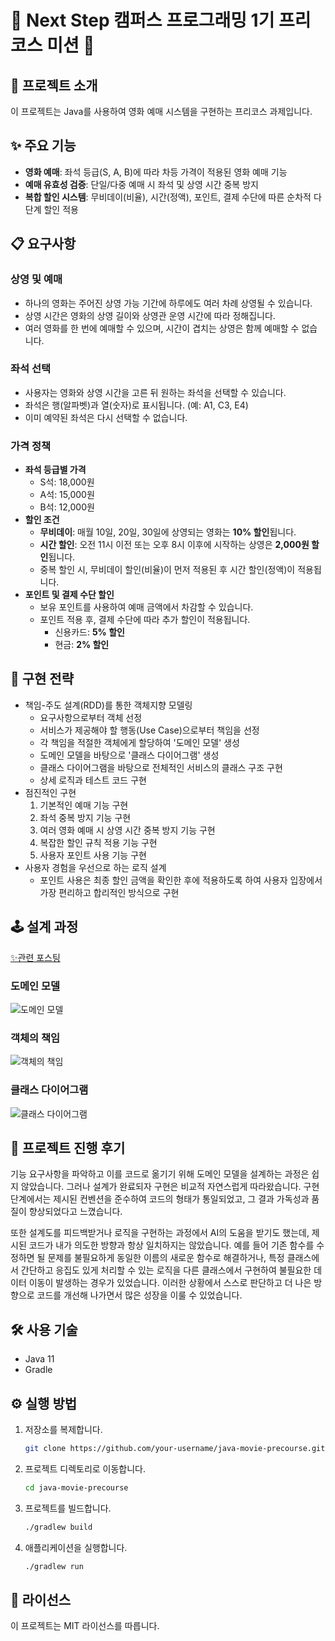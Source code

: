 # 👾 Next Step 캠퍼스 프로그래밍 1기 프리코스 미션 👾

## 🚀 프로젝트 소개
이 프로젝트는 Java를 사용하여 영화 예매 시스템을 구현하는 프리코스 과제입니다.

## ✨ 주요 기능
- **영화 예매**: 좌석 등급(S, A, B)에 따라 차등 가격이 적용된 영화 예매 기능
- **예매 유효성 검증**: 단일/다중 예매 시 좌석 및 상영 시간 중복 방지
- **복합 할인 시스템**: 무비데이(비율), 시간(정액), 포인트, 결제 수단에 따른 순차적 다단계 할인 적용

## 📋 요구사항
### 상영 및 예매
- 하나의 영화는 주어진 상영 가능 기간에 하루에도 여러 차례 상영될 수 있습니다.
- 상영 시간은 영화의 상영 길이와 상영관 운영 시간에 따라 정해집니다.
- 여러 영화를 한 번에 예매할 수 있으며, 시간이 겹치는 상영은 함께 예매할 수 없습니다.

### 좌석 선택
- 사용자는 영화와 상영 시간을 고른 뒤 원하는 좌석을 선택할 수 있습니다.
- 좌석은 행(알파벳)과 열(숫자)로 표시됩니다. (예: A1, C3, E4)
- 이미 예약된 좌석은 다시 선택할 수 없습니다.

### 가격 정책
- **좌석 등급별 가격**
  - S석: 18,000원
  - A석: 15,000원
  - B석: 12,000원
- **할인 조건**
  - **무비데이**: 매월 10일, 20일, 30일에 상영되는 영화는 **10% 할인**됩니다.
  - **시간 할인**: 오전 11시 이전 또는 오후 8시 이후에 시작하는 상영은 **2,000원 할인**됩니다.
  - 중복 할인 시, 무비데이 할인(비율)이 먼저 적용된 후 시간 할인(정액)이 적용됩니다.
- **포인트 및 결제 수단 할인**
  - 보유 포인트를 사용하여 예매 금액에서 차감할 수 있습니다.
  - 포인트 적용 후, 결제 수단에 따라 추가 할인이 적용됩니다.
    - 신용카드: **5% 할인**
    - 현금: **2% 할인**

## 🔮 구현 전략
- 책임-주도 설계(RDD)를 통한 객체지향 모델링
    - 요구사항으로부터 객체 선정
    - 서비스가 제공해야 할 행동(Use Case)으로부터 책임을 선정
    - 각 책임을 적절한 객체에게 할당하여 '도메인 모델' 생성
    - 도메인 모델을 바탕으로 '클래스 다이어그램' 생성
    - 클래스 다이어그램을 바탕으로 전체적인 서비스의 클래스 구조 구현
    - 상세 로직과 테스트 코드 구현
- 점진적인 구현
    1) 기본적인 예매 기능 구현
    2) 좌석 중복 방지 기능 구현
    3) 여러 영화 예매 시 상영 시간 중복 방지 기능 구현
    4) 복잡한 할인 규칙 적용 기능 구현
    5) 사용자 포인트 사용 기능 구현
- 사용자 경험을 우선으로 하는 로직 설계
    - 포인트 사용은 최종 할인 금액을 확인한 후에 적용하도록 하여 사용자 입장에서 가장 편리하고 합리적인 방식으로 구현

## 🕹️ 설계 과정
[✨관련 포스팅](https://nkdev.tistory.com/category/etc/%ED%94%84%EB%A1%9C%EC%A0%9D%ED%8A%B8)

### 도메인 모델
![도메인 모델](https://img1.daumcdn.net/thumb/R1280x0/?scode=mtistory2&fname=https%3A%2F%2Fblog.kakaocdn.net%2Fdna%2FJk5Zj%2FbtsQGlkYtXn%2FAAAAAAAAAAAAAAAAAAAAAFSKXzhaYGPcC5mKMOvyTfI0DQPwtgbka6l3Isxor8v-%2Fimg.png%3Fcredential%3DyqXZFxpELC7KVnFOS48ylbz2pIh7yKj8%26expires%3D1759244399%26allow_ip%3D%26allow_referer%3D%26signature%3DgG3SZe5zyDahrl24xKTaHE3oGlQ%253D)

### 객체의 책임
![객체의 책임](https://img1.daumcdn.net/thumb/R1280x0/?scode=mtistory2&fname=https%3A%2F%2Fblog.kakaocdn.net%2Fdna%2FEpRSi%2FbtsQEiwmaZe%2FAAAAAAAAAAAAAAAAAAAAANs6-dkHE0LdVU3UKH8GaY99_19N8CLJ-1CqdVdN0DT0%2Fimg.png%3Fcredential%3DyqXZFxpELC7KVnFOS48ylbz2pIh7yKj8%26expires%3D1759244399%26allow_ip%3D%26allow_referer%3D%26signature%3DoEaukvShHb%252BB7lJMDo%252Bq%252BsbjJQI%253D)

### 클래스 다이어그램
![클래스 다이어그램](https://img1.daumcdn.net/thumb/R1280x0/?scode=mtistory2&fname=https%3A%2F%2Fblog.kakaocdn.net%2Fdna%2FGMHX1%2FbtsQFMJZO6L%2FAAAAAAAAAAAAAAAAAAAAAFr82A9GvqQ7GBm2Ksm8vUPpic-6LEp0lljdzmoIr5zi%2Fimg.png%3Fcredential%3DyqXZFxpELC7KVnFOS48ylbz2pIh7yKj8%26expires%3D1759244399%26allow_ip%3D%26allow_referer%3D%26signature%3D76qdAC6fgi053zmYO2nrAPdK9L0%253D)

## 💭 프로젝트 진행 후기
기능 요구사항을 파악하고 이를 코드로 옮기기 위해 도메인 모델을 설계하는 과정은 쉽지 않았습니다. 그러나 설계가 완료되자 구현은 비교적 자연스럽게 따라왔습니다. 구현 단계에서는 제시된 컨벤션을 준수하여 코드의 형태가 통일되었고, 그 결과 가독성과 품질이 향상되었다고 느꼈습니다.

또한 설계도를 피드백받거나 로직을 구현하는 과정에서 AI의 도움을 받기도 했는데, 제시된 코드가 내가 의도한 방향과 항상 일치하지는 않았습니다. 
예를 들어 기존 함수를 수정하면 될 문제를 불필요하게 동일한 이름의 새로운 함수로 해결하거나, 특정 클래스에서 간단하고 응집도 있게 처리할 수 있는 로직을 다른 클래스에서 구현하여 불필요한 데이터 이동이 발생하는 경우가 있었습니다. 이러한 상황에서 스스로 판단하고 더 나은 방향으로 코드를 개선해 나가면서 많은 성장을 이룰 수 있었습니다.

## 🛠️ 사용 기술
- Java 11
- Gradle

## ⚙️ 실행 방법
1.  저장소를 복제합니다.
    ```bash
    git clone https://github.com/your-username/java-movie-precourse.git
    ```
2.  프로젝트 디렉토리로 이동합니다.
    ```bash
    cd java-movie-precourse
    ```
3.  프로젝트를 빌드합니다.
    ```bash
    ./gradlew build
    ```
4.  애플리케이션을 실행합니다.
    ```bash
    ./gradlew run
    ```

## 📝 라이선스
이 프로젝트는 MIT 라이선스를 따릅니다.